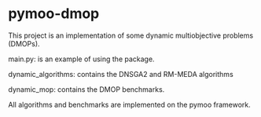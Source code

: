 # pymoo-dmop
This project is an implementation of some dynamic multiobjective problems (DMOPs). 

main.py: is an example of using the package.

dynamic_algorithms: contains the DNSGA2 and RM-MEDA algorithms

dynamic_mop: contains the DMOP benchmarks.

All algorithms and benchmarks are implemented on the pymoo framework.
